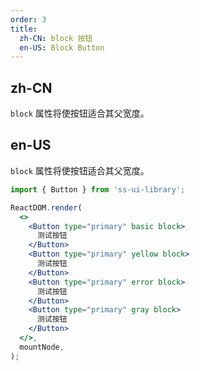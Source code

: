 ```yaml
---
order: 3
title:
  zh-CN: block 按钮
  en-US: Block Button
---
```


## zh-CN

`block` 属性将使按钮适合其父宽度。

## en-US

`block` 属性将使按钮适合其父宽度。

```jsx
import { Button } from 'ss-ui-library';

ReactDOM.render(
  <>
    <Button type="primary" basic block>
      测试按钮
    </Button>
    <Button type="primary" yellow block>
      测试按钮
    </Button>
    <Button type="primary" error block>
      测试按钮
    </Button>
    <Button type="primary" gray block>
      测试按钮
    </Button>
  </>,
  mountNode,
);
```

